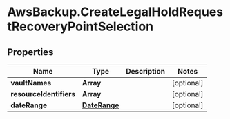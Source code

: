 # AwsBackup.CreateLegalHoldRequestRecoveryPointSelection

## Properties

Name | Type | Description | Notes
------------ | ------------- | ------------- | -------------
**vaultNames** | **Array** |  | [optional] 
**resourceIdentifiers** | **Array** |  | [optional] 
**dateRange** | [**DateRange**](DateRange.md) |  | [optional] 


